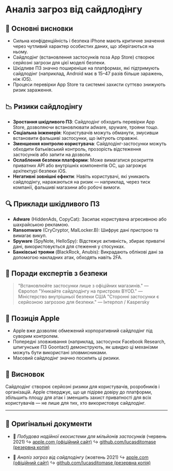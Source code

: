 # Аналіз загроз від сайдлодінгу

## 📌 Основні висновки

- Сильна конфіденційність і безпека iPhone мають критичне значення через чутливий характер особистих даних, що зберігаються на ньому.
- Сайдлодінг (встановлення застосунків поза App Store) створює серйозні загрози для цієї моделі безпеки.
- Шкідливе ПЗ значно поширеніше на платформах, які підтримують сайдлодінг (наприклад, Android має в 15–47 разів більше заражень, ніж iOS).
- Процеси перевірки App Store та системні захисти суттєво знижують ризик зараження.

## 📉 Ризики сайдлодінгу

- **Зростання шкідливого ПЗ**: Сайдлодінг обходить перевірки App Store, дозволяючи встановлювати adware, spyware, трояни тощо.
- **Соціальна інженерія**: Користувачів можуть обманути, змусивши встановити фальшиві застосунки, що імітують справжні.
- **Зменшення контролю користувача**: Сайдлодінг-застосунки можуть обходити батьківський контроль, прозорість відстеження застосунків або запити на дозволи.
- **Ослаблення безпеки платформи**: Може вимагатися розкриття приватних API або внутрішніх компонентів ОС, що загрожує архітектурі безпеки iOS.
- **Негативні зовнішні ефекти**: Навіть користувачі, які уникають сайдлодінгу, наражаються на ризик — наприклад, через тиск компанії, фальшиві магазини або робочі вимоги.

## 🔍 Приклади шкідливого ПЗ

- **Adware** (HiddenAds, CopyCat): Засипає користувача агресивною або шахрайською рекламою.
- **Ransomware** (CryCryptor, MalLocker.B): Шифрує дані пристрою та вимагає викуп.
- **Spyware** (SpyNote, HelloSpy): Відстежує активність, збирає приватні дані, використовується для стеження у стосунках.
- **Банківські трояни** (BlackRock, Anubis): Викрадають облікові дані за допомогою накладних атак, обходять навіть 2FA.

## 🧠 Поради експертів з безпеки

> "Встановлюйте застосунки лише з офіційних магазинів." — Європол
> "Уникайте сайдлодінгу на пристроях BYOD." — Міністерство внутрішньої безпеки США
> "Сторонні застосунки є серйозною загрозою для безпеки." — Інтерпол / Kaspersky

## 🚫 Позиція Apple

- Apple вже дозволяє обмежений корпоративний сайдлодінг під суворим контролем.
- Попередні зловживання (наприклад, застосунок Facebook Research, шпигунське ПЗ Goontact) демонструють, як швидко ці механізми можуть бути використані зловмисниками.
- Масовий сайдлодінг значно посилить ці ризики.

## 📎 Висновок

Сайдлодінг створює серйозні ризики для користувачів, розробників і організацій. Apple стверджує, що це підірве довіру до платформи, збільшить площу для атак і зменшить захист приватності для всіх користувачів — не лише для тих, хто використовує сайдлодінг.

---

## 📄 Оригінальні документи

- 🧷 *Побудова надійної екосистеми для мільйонів застосунків* (червень 2021)
  ↪️ [apple.com (офіційний сайт)](https://www.apple.com/privacy/docs/Building_a_Trusted_Ecosystem_for_Millions_of_Apps.pdf)
  ↪️ [github.com/lucasditomase (резервна копія)](https://github.com/lucasditomase/app-restrictions/blob/main/summary.pdf)

- 🧷 *Аналіз загроз від сайдлодінгу* (жовтень 2021)
  ↪️ [apple.com (офіційний сайт)](https://www.apple.com/privacy/docs/Building_a_Trusted_Ecosystem_for_Millions_of_Apps_A_Threat_Analysis_of_Sideloading.pdf)
  ↪️ [github.com/lucasditomase (резервна копія)](https://github.com/lucasditomase/app-restrictions/blob/main/threat-analysis.pdf)

